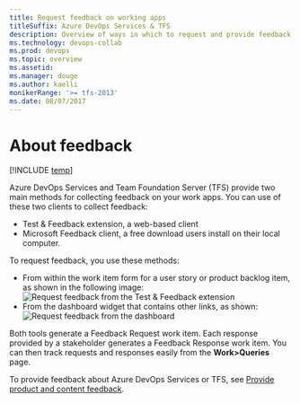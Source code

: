 ```yaml
---
title: Request feedback on working apps 
titleSuffix: Azure DevOps Services & TFS 
description: Overview of ways in which to request and provide feedback on your working apps in Azure DevOps Services & Team Foundation Server   
ms.technology: devops-collab
ms.prod: devops
ms.topic: overview
ms.assetid:    
ms.manager: douge
ms.author: kaelli
monikerRange: '>= tfs-2013'
ms.date: 08/07/2017
---
```


# About feedback

[!INCLUDE [temp](../../_shared/version-vsts-tfs-all-versions.md)]


Azure DevOps Services and Team Foundation Server (TFS) provide two main methods for collecting feedback on your work apps. You can use of these two clients to collect feedback: 

- Test & Feedback extension, a web-based client
- Microsoft Feedback client, a free download users install on their local computer. 

To request feedback, you use these methods: 
- From within the work item form for a user story or product backlog item, as shown in the following image:<br/>![Request feedback from the Test & Feedback extension](/vsts/test/_img/request-stakeholder-feedback/request-stakeholder-feedback-01.png) 
- From the dashboard widget that contains other links, as shown:<br/>![Request feedback from the dashboard](/vsts/project/feedback/_img/request-feedback-link.png)

Both tools generate a Feedback Request work item. Each response provided by a stakeholder generates a Feedback Response work item. You can then track requests and responses easily from the **Work>Queries** page.

To provide feedback about Azure DevOps Services or TFS, see [Provide product and content feedback](/vsts/user-guide/provide-feedback?toc=/vsts/project/feedback/toc.json&bc=/vsts/project/feedback/breadcrumb/toc.json).
 

